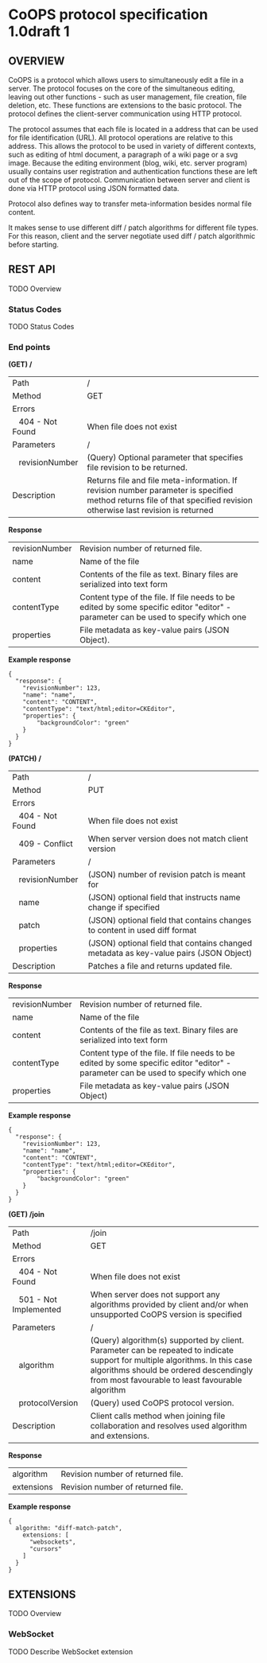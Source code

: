 CoOPS protocol specification 1.0draft 1
====================================

OVERVIEW
--------

CoOPS is a protocol which allows users to simultaneously edit a file in a server. The protocol focuses on the core of the simultaneous editing, leaving out other functions - such as user management, file creation, file deletion, etc. These functions are extensions to the basic protocol. The protocol defines the client-server communication using HTTP protocol.

The protocol assumes that each file is located in a address that can be used for file identification (URL). All protocol operations are relative to this address. This allows the protocol to be used in variety of different contexts, such as editing of html document, a paragraph of a wiki page or a svg image. Because the editing environment (blog, wiki, etc. server program) usually contains user registration and authentication functions these are left out of the scope of protocol. Communication between server and client is done via HTTP protocol using JSON formatted data.

Protocol also defines way to transfer meta-information besides normal file content. 

It makes sense to use different diff / patch algorithms for different file types. For this reason, client and the server negotiate used diff / patch algorithmic before starting.	

REST API
--------
TODO Overview

### Status Codes
TODO Status Codes

### End points

**(GET) /**

<table>
  <tr><td>Path</td><td>/</td></tr>
  <tr><td>Method</td><td>GET</td></tr>
  <tr><td>Errors</td><td></td></tr>
  <tr><td>&nbsp;&nbsp;&nbsp;404&nbsp;-&nbsp;Not Found</td><td>When file does not exist</td></tr>
  <tr><td>Parameters</td><td>/</td></tr>
  <tr><td>&nbsp;&nbsp;&nbsp;revisionNumber</td><td>(Query) Optional parameter that specifies file revision to be returned.</td></tr>
  <tr><td>Description</td><td>Returns file and file meta-information. If revision number parameter is specified method returns file of that specified revision otherwise last revision is returned</td></tr>
</table>

**Response**

<table>
  <tr><td>revisionNumber</td><td>Revision number of returned file.</td></tr>
  <tr><td>name</td><td>Name of the file</td></tr>
  <tr><td>content</td><td>Contents of the file as text. Binary files are serialized into text form</td></tr>
  <tr><td>contentType</td><td>Content type of the file. If file needs to be edited by some specific editor "editor" -parameter can be used to specify which one</td></tr>
  <tr><td>properties</td><td>File metadata as key-value pairs (JSON Object).</td></tr>
</table>

**Example response**

    { 
      "response": {
        "revisionNumber": 123,
        "name": "name",
        "content": "CONTENT",
        "contentType": "text/html;editor=CKEditor",
        "properties": {
            "backgroundColor": "green"
        }
	  }
	}
	
**(PATCH) /**

<table>
  <tr><td>Path</td><td>/</td></tr>
  <tr><td>Method</td><td>PUT</td></tr>
  <tr><td>Errors</td><td></td></tr>
  <tr><td>&nbsp;&nbsp;&nbsp;404&nbsp;-&nbsp;Not Found</td><td>When file does not exist</td></tr>
  <tr><td>&nbsp;&nbsp;&nbsp;409&nbsp;-&nbsp;Conflict</td><td>When server version does not match client version</td></tr>
  <tr><td>Parameters</td><td>/</td></tr>
  <tr><td>&nbsp;&nbsp;&nbsp;revisionNumber</td><td>(JSON) number of revision patch is meant for</td></tr>
  <tr><td>&nbsp;&nbsp;&nbsp;name</td><td>(JSON) optional field that instructs name change if specified</td></tr>
  <tr><td>&nbsp;&nbsp;&nbsp;patch</td><td>(JSON) optional field that contains changes to content in used diff format</td></tr>
  <tr><td>&nbsp;&nbsp;&nbsp;properties</td><td>(JSON) optional field that contains changed metadata as key-value pairs (JSON Object)</td></tr>
  <tr><td>Description</td><td>Patches a file and returns updated file.</td></tr>
</table>

**Response**

<table>
  <tr><td>revisionNumber</td><td>Revision number of returned file.</td></tr>
  <tr><td>name</td><td>Name of the file</td></tr>
  <tr><td>content</td><td>Contents of the file as text. Binary files are serialized into text form</td></tr>
  <tr><td>contentType</td><td>Content type of the file. If file needs to be edited by some specific editor "editor" -parameter can be used to specify which one</td></tr>
  <tr><td>properties</td><td>File metadata as key-value pairs (JSON Object)</td></tr>
</table>

**Example response**

    { 
      "response": {
        "revisionNumber": 123,
        "name": "name",
        "content": "CONTENT",
        "contentType": "text/html;editor=CKEditor",
        "properties": {
            "backgroundColor": "green"
        }
	  }
	}

**(GET) /join**

<table>
  <tr><td>Path</td><td>/join</td></tr>
  <tr><td>Method</td><td>GET</td></tr>
  <tr><td>Errors</td><td></td></tr>
  <tr><td>&nbsp;&nbsp;&nbsp;404&nbsp;-&nbsp;Not Found</td><td>When file does not exist</td></tr>
  <tr><td>&nbsp;&nbsp;&nbsp;501&nbsp;-&nbsp;Not Implemented</td><td>When server does not support any algorithms provided by client and/or when unsupported CoOPS version is specified</td></tr>
  <tr><td>Parameters</td><td>/</td></tr>
  <tr><td>&nbsp;&nbsp;&nbsp;algorithm</td><td>(Query) algorithm(s) supported by client. Parameter can be repeated to indicate support for multiple algorithms. In this case algorithms should be ordered descendingly from most favourable to least favourable algorithm</td></tr>
  <tr><td>&nbsp;&nbsp;&nbsp;protocolVersion</td><td>(Query) used CoOPS protocol version.</td></tr>
  <tr><td>Description</td><td>Client calls method when joining file collaboration and resolves used algorithm and extensions.</td></tr>
</table>

**Response**

<table>
  <tr><td>algorithm</td><td>Revision number of returned file.</td></tr>
  <tr><td>extensions</td><td>Revision number of returned file.</td></tr>
</table>

**Example response**

    { 
      algorithm: "diff-match-patch",
        extensions: [
		  "websockets", 
		  "cursors"
		]
	  }
	}
		
EXTENSIONS
----------
TODO Overview

### WebSocket
TODO Describe WebSocket extension